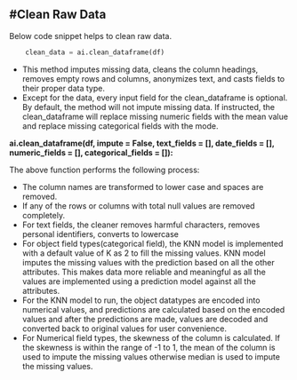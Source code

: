 #Clean  Raw Data
---

Below code snippet helps to clean raw data.
```python
	clean_data = ai.clean_dataframe(df)
```

- This method imputes missing data, cleans the column headings, removes empty rows and columns, anonymizes text, and casts fields to their proper data type. 
- Except for the data, every input field for the clean_dataframe is optional. By default, the method will not impute missing data. If instructed, the clean_dataframe will replace missing numeric fields with the mean value and replace missing categorical fields with the mode.



__ai.clean_dataframe(df, impute = False, text_fields = [], date_fields = [], numeric_fields = [], categorical_fields = []):__
	
	
The above function performs the following process:

- The column names are transformed to lower case and spaces are removed.
- If any of the rows or columns with total null values are removed completely.
- For text fields, the cleaner removes harmful characters, removes personal identifiers, converts to lowercase
- For object field types(categorical field), the KNN model is implemented with a default value of K as 2 to fill the missing values. KNN model imputes the missing values with the prediction based on all the other attributes. This makes data more reliable and meaningful as all the values are implemented using a prediction model against all the attributes.
- For the KNN model to run, the object datatypes are encoded into numerical values, and predictions are calculated based on the encoded values and after the predictions are made, values are decoded and converted back to original values for user convenience.
- For Numerical field types, the skewness of the column is calculated. If the skewness is within the range of -1 to 1, the mean of the column is used to impute the missing values otherwise median is used to impute the missing values.
